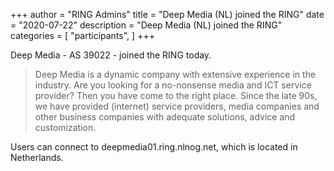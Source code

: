 +++
author = "RING Admins"
title = "Deep Media (NL) joined the RING"
date = "2020-07-22"
description = "Deep Media (NL) joined the RING"
categories = [
    "participants",
]
+++

Deep Media - AS 39022 - joined the RING today.

> Deep Media is a dynamic company with extensive experience in the industry. Are you looking for a no-nonsense media and ICT service provider? Then you have come to the right place. Since the late 90s, we have provided (internet) service providers, media companies and other business companies with adequate solutions, advice and customization.

Users can connect to deepmedia01.ring.nlnog.net, which is located in Netherlands.
